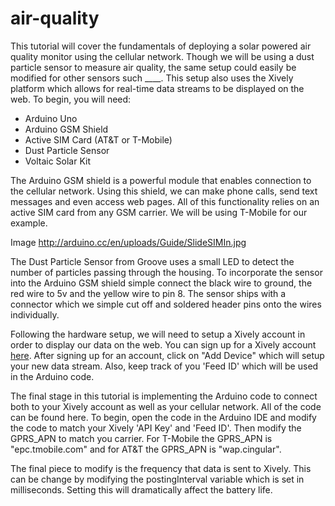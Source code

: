 air-quality
===========

This tutorial will cover the fundamentals of deploying a solar powered air quality monitor using the cellular network.  Though we will be using a dust particle sensor to measure air quality, the same setup could easily be modified for other sensors such ____.  This setup also uses the Xively platform which allows for real-time data streams to be displayed on the web.  To begin, you will need:

- Arduino Uno
- Arduino GSM Shield
- Active SIM Card (AT&T or T-Mobile)
- Dust Particle Sensor
- Voltaic Solar Kit 

The Arduino GSM shield is a powerful module that enables connection to the cellular network.  Using this shield, we can make phone calls, send text messages and even access  web pages.  All of this functionality relies on an active SIM card from any GSM carrier.  We will be using T-Mobile for our example.  

Image 
http://arduino.cc/en/uploads/Guide/SlideSIMIn.jpg


The Dust Particle Sensor from Groove uses a small LED to detect the number of particles passing through the housing.  To incorporate the sensor into the Arduino GSM shield simple connect the black wire to ground, the red wire to 5v and the yellow wire to pin 8.  The sensor ships with a connector which we simple cut off and soldered header pins onto the wires individually.

Following the hardware setup, we will need to setup a Xively account in order to display our data on the web.  You can sign up for a Xively account [here](https://xively.com/signup).  After signing up for an account, click on "Add Device" which will setup your new data stream.  Also, keep track of you 'Feed ID' which will be used in the Arduino code.

The final stage in this tutorial is implementing the Arduino code to connect both to your Xively account as well as your cellular network.  All of the code can be found here.  To begin, open the code in the Arduino IDE and modify the code to match your Xively 'API Key' and 'Feed ID'.  Then modify the GPRS_APN to match you carrier.  For T-Mobile the GPRS_APN is "epc.tmobile.com" and for AT&T the GPRS_APN is "wap.cingular".

The final piece to modify is the frequency that data is sent to Xively.   This can be change by modifying the postingInterval variable which is set in milliseconds.  Setting this will dramatically affect the battery life.